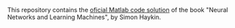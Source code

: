 This repository contains the [oficial Matlab code solution][1] of the book "Neural Networks and Learning Machines", by Simon Haykin.

[1]: https://media.pearsoncmg.com/bc/abp/engineering-resources/products/product.html#product,isbn=0131471392
